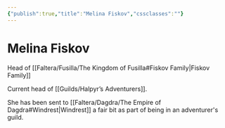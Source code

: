 ```yaml
---
{"publish":true,"title":"Melina Fiskov","cssclasses":""}
---
```


# Melina Fiskov
Head of [[Faltera/Fusilla/The Kingdom of Fusilla#Fiskov Family\|Fiskov Family]]

Current head of [[Guilds/Halpyr’s Adventurers]]. 

She has been sent to [[Faltera/Dagdra/The Empire of Dagdra#Windrest\|Windrest]] a fair bit as part of being in an adventurer's guild. 